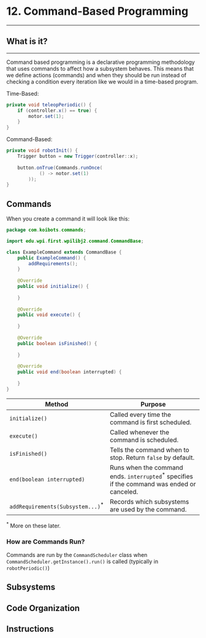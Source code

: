 # 12. Command-Based Programming

---

## What is it?

---

Command based programming is a declarative programming methodology that uses commands to affect how a subsystem behaves. This means that we define actions (commands) and when they should be run instead of checking a condition every iteration like we would in a time-based program.

Time-Based:
```java
private void teleopPeriodic() {
    if (controller.x() == true) {
        motor.set(1);
    }
}
```

Command-Based:
```java
private void robotInit() {
    Trigger button = new Trigger(controller::x);
    
    button.onTrue(Commands.runOnce(
            () -> notor.set(1)
        ));
}
```

## Commands

When you create a command it will look like this:

```java
package com.koibots.commands;

import edu.wpi.first.wpilibj2.command.CommandBase;

class ExampleCommand extends CommandBase {
    public ExampleCommand() {
        addRequirements();
    }
    
    @Override
    public void initialize() {
        
    }
    
    @Override
    public void execute() {
        
    }
    
    @Override
    public boolean isFinished() {
        
    }
    
    @Override
    public void end(boolean interrupted) {
        
    }
}
```

| Method                                      | Purpose                                                                                               |
|---------------------------------------------|-------------------------------------------------------------------------------------------------------|
| `initialize()`                              | Called every time the command is first scheduled.                                                     |
| `execute()`                                 | Called whenever the command is scheduled.                                                             |
| `isFinished()`                              | Tells the command when to stop. Return `false` by default.                                            |
| `end(boolean interrupted)`                  | Runs when the command ends. `interrupted`<sup>*</sup> specifies if the command was ended or canceled. |
| `addRequirements(Subsystem...)`<sup>*</sup> | Records which subsystems are used by the command.                                                     |
<sup>*</sup> More on these later.


### How are Commands Run?

Commands are run by the `CommandScheduler` class when `CommandScheduler.getInstance().run()` is called (typically in `robotPeriodic()`)

## Subsystems

## Code Organization

## Instructions